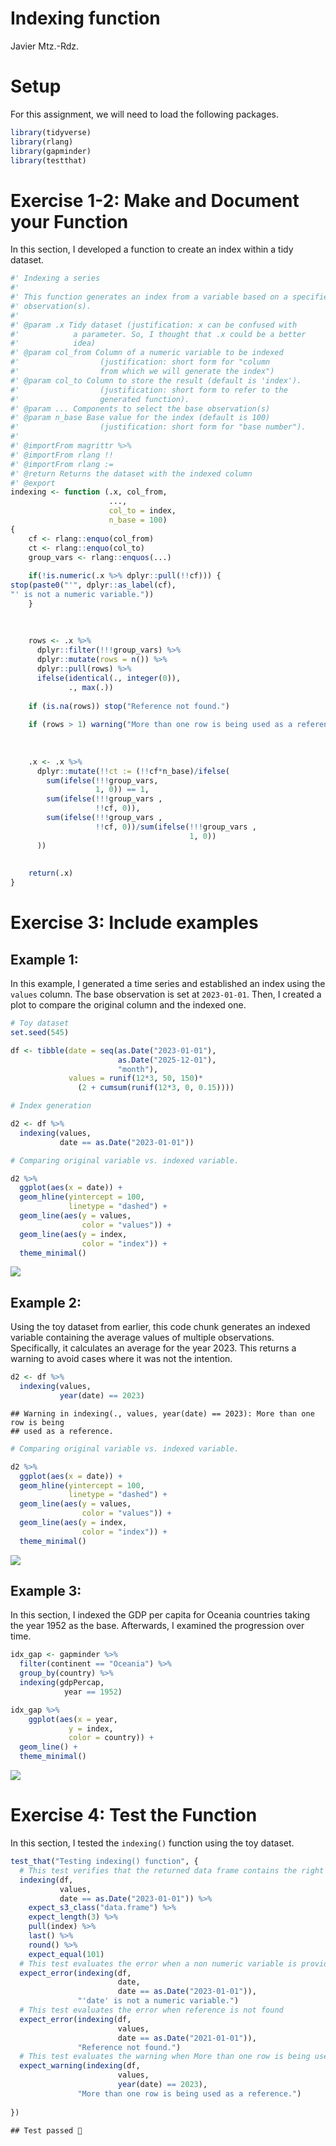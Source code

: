 Indexing function
================
Javier Mtz.-Rdz.

# Setup

For this assignment, we will need to load the following packages.

``` r
library(tidyverse)
library(rlang)
library(gapminder)
library(testthat)
```

# Exercise 1-2: Make and Document your Function

In this section, I developed a function to create an index within a tidy
dataset.

``` r
#' Indexing a series
#'
#' This function generates an index from a variable based on a specified 
#' observation(s).
#'
#' @param .x Tidy dataset (justification: x can be confused with 
#'            a parameter. So, I thought that .x could be a better
#'            idea)
#' @param col_from Column of a numeric variable to be indexed
#'                  (justification: short form for "column 
#'                  from which we will generate the index")
#' @param col_to Column to store the result (default is 'index').
#'                  (justification: short form to refer to the 
#'                  generated function).
#' @param ... Components to select the base observation(s)
#' @param n_base Base value for the index (default is 100)
#'                  (justification: short form for "base number").
#'
#' @importFrom magrittr %>%
#' @importFrom rlang !!
#' @importFrom rlang :=
#' @return Returns the dataset with the indexed column
#' @export
indexing <- function (.x, col_from,
                      ...,
                      col_to = index, 
                      n_base = 100) 
{
    cf <- rlang::enquo(col_from)
    ct <- rlang::enquo(col_to)
    group_vars <- rlang::enquos(...)
    
    if(!is.numeric(.x %>% dplyr::pull(!!cf))) {
stop(paste0("'", dplyr::as_label(cf),
"' is not a numeric variable."))
    }
    
    
    
    rows <- .x %>%
      dplyr::filter(!!!group_vars) %>%
      dplyr::mutate(rows = n()) %>% 
      dplyr::pull(rows) %>% 
      ifelse(identical(., integer(0)),
             ., max(.))
    
    if (is.na(rows)) stop("Reference not found.")
    
    if (rows > 1) warning("More than one row is being used as a reference.")
    
    
    
    .x <- .x %>%
      dplyr::mutate(!!ct := (!!cf*n_base)/ifelse(
        sum(ifelse(!!!group_vars,
                   1, 0)) == 1,
        sum(ifelse(!!!group_vars ,
                   !!cf, 0)),
        sum(ifelse(!!!group_vars ,
                   !!cf, 0))/sum(ifelse(!!!group_vars ,
                                        1, 0))
      ))
    
    
    return(.x)
}
```

# Exercise 3: Include examples

## Example 1:

In this example, I generated a time series and established an index
using the `values` column. The base observation is set at `2023-01-01`.
Then, I created a plot to compare the original column and the indexed
one.

``` r
# Toy dataset
set.seed(545)

df <- tibble(date = seq(as.Date("2023-01-01"), 
                        as.Date("2025-12-01"),
                        "month"),
             values = runif(12*3, 50, 150)*
               (2 + cumsum(runif(12*3, 0, 0.15))))

# Index generation 

d2 <- df %>% 
  indexing(values,
           date == as.Date("2023-01-01"))

# Comparing original variable vs. indexed variable.

d2 %>% 
  ggplot(aes(x = date)) +
  geom_hline(yintercept = 100,
             linetype = "dashed") +
  geom_line(aes(y = values,
                color = "values")) +
  geom_line(aes(y = index,
                color = "index")) +
  theme_minimal()
```

![](indexing_files/figure-gfm/unnamed-chunk-3-1.png)<!-- -->

## Example 2:

Using the toy dataset from earlier, this code chunk generates an indexed
variable containing the average values of multiple observations.
Specifically, it calculates an average for the year 2023. This returns a
warning to avoid cases where it was not the intention.

``` r
d2 <- df %>% 
  indexing(values,
           year(date) == 2023)
```

    ## Warning in indexing(., values, year(date) == 2023): More than one row is being
    ## used as a reference.

``` r
# Comparing original variable vs. indexed variable.

d2 %>% 
  ggplot(aes(x = date)) +
  geom_hline(yintercept = 100,
             linetype = "dashed") +
  geom_line(aes(y = values,
                color = "values")) +
  geom_line(aes(y = index,
                color = "index")) +
  theme_minimal()
```

![](indexing_files/figure-gfm/unnamed-chunk-4-1.png)<!-- -->

## Example 3:

In this section, I indexed the GDP per capita for Oceania countries
taking the year 1952 as the base. Afterwards, I examined the progression
over time.

``` r
idx_gap <- gapminder %>% 
  filter(continent == "Oceania") %>% 
  group_by(country) %>% 
  indexing(gdpPercap,
            year == 1952) 

idx_gap %>% 
    ggplot(aes(x = year, 
             y = index,
             color = country)) +
  geom_line() +
  theme_minimal()
```

![](indexing_files/figure-gfm/unnamed-chunk-5-1.png)<!-- -->

# Exercise 4: Test the Function

In this section, I tested the `indexing()` function using the toy
dataset.

``` r
test_that("Testing indexing() function", {
  # This test verifies that the returned data frame contains the right information.
  indexing(df,
           values,
           date == as.Date("2023-01-01")) %>% 
    expect_s3_class("data.frame") %>% 
    expect_length(3) %>% 
    pull(index) %>% 
    last() %>% 
    round() %>% 
    expect_equal(101)
  # This test evaluates the error when a non numeric variable is provided
  expect_error(indexing(df,
                        date,
                        date == as.Date("2023-01-01")), 
               "'date' is not a numeric variable.")
  # This test evaluates the error when reference is not found
  expect_error(indexing(df,
                        values,
                        date == as.Date("2021-01-01")), 
               "Reference not found.")
  # This test evaluates the warning when More than one row is being used as a reference period.
  expect_warning(indexing(df,
                        values,
                        year(date) == 2023), 
               "More than one row is being used as a reference.")
  
})
```

    ## Test passed 🥇
